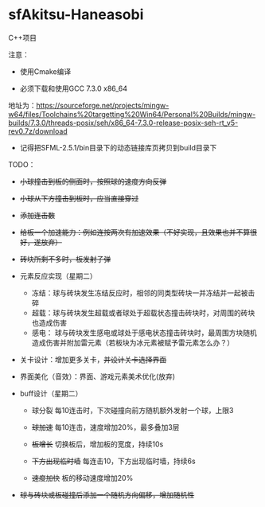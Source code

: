 # sfAkitsu-Haneasobi #

C++项目

注意：
- 使用Cmake编译

- 必须下载和使用GCC 7.3.0 x86_64

地址为：https://sourceforge.net/projects/mingw-w64/files/Toolchains%20targetting%20Win64/Personal%20Builds/mingw-builds/7.3.0/threads-posix/seh/x86_64-7.3.0-release-posix-seh-rt_v5-rev0.7z/download

- 记得把SFML-2.5.1/bin目录下的动态链接库页拷贝到build目录下

TODO：
- ~~小球撞击到板的侧面时，按照球的速度方向反弹~~

- ~~小球从下方撞击到板时，应当直接穿过~~

- ~~添加连击数~~

- ~~给板一个加速能力：例如连按两次有加速效果（不好实现，且效果也并不算很好，遂放弃）~~

- ~~砖块所剩不多时，板发射子弹~~

- 元素反应实现（星期二）
    - 冻结：球与砖块发生冻结反应时，相邻的同类型砖块一并冻结并一起被击碎
    - 超载：球与砖块发生超载或者球处于超载状态撞击砖块时，对周围的砖块也造成伤害
    - 感电： 球与砖块发生感电或球处于感电状态撞击砖块时，最周围方块随机造成伤害并附加雷元素（若板块为冰元素被赋予雷元素怎么办？）

- 关卡设计：增加更多关卡，~~并设计关卡选择界面~~

- 界面美化（音效）：界面、游戏元素美术优化(放弃)

- buff设计（星期二）
    - 球分裂
    每10连击时，下次碰撞向前方随机额外发射一个球，上限3

    - ~~球加速~~
    每10连击，速度增加20%，最多叠加3层

    - ~~板增长~~
    切换板后，增加板的宽度，持续10s

    - ~~下方出现临时墙~~
    每连击10，下方出现临时墙，持续6s

    - ~~速度加快~~ 
    板的移动速度增加20%

- ~~球与砖块或板碰撞后添加一个随机方向偏移，增加随机性~~